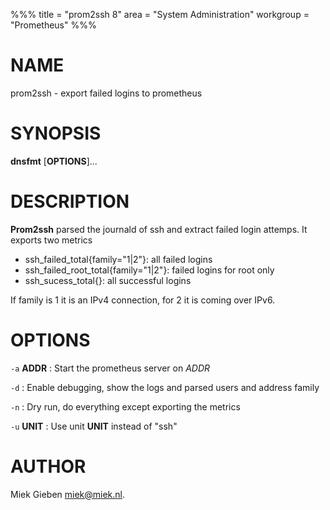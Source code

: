 
%%%
title = "prom2ssh 8"
area = "System Administration"
workgroup = "Prometheus"
%%%

# NAME

prom2ssh - export failed logins to prometheus

# SYNOPSIS

**dnsfmt** [**OPTIONS**]...

# DESCRIPTION

**Prom2ssh** parsed the journald of ssh and extract failed login attemps. It exports two metrics

- ssh_failed_total{family="1|2"}: all failed logins
- ssh_failed_root_total{family="1|2"}: failed logins for root only
- ssh_sucess_total{}: all successful logins

If family is 1 it is an IPv4 connection, for 2 it is coming over IPv6.

# OPTIONS

`-a` **ADDR**
: Start the prometheus server on *ADDR*

`-d`
: Enable debugging, show the logs and parsed users and address family

`-n`
: Dry run, do everything except exporting the metrics

`-u` **UNIT**
: Use unit **UNIT** instead of "ssh"

# AUTHOR

Miek Gieben <miek@miek.nl>.
